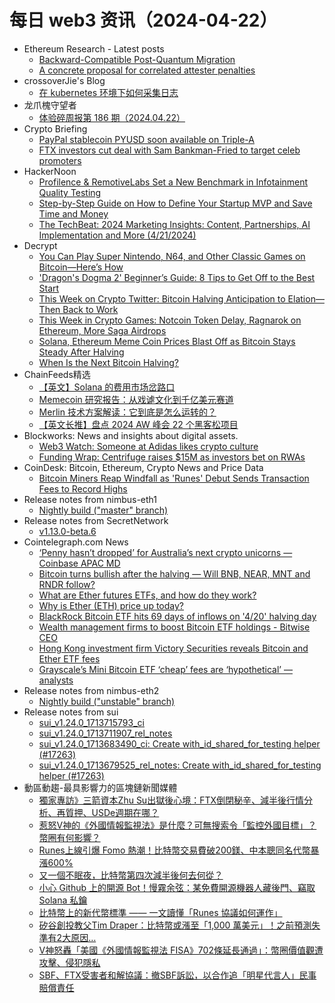 # 每日 web3 资讯（2024-04-22）

- Ethereum Research - Latest posts
  - [Backward-Compatible Post-Quantum Migration](https://ethresear.ch/t/backward-compatible-post-quantum-migration/19340#post_2)
  - [A concrete proposal for correlated attester penalties](https://ethresear.ch/t/a-concrete-proposal-for-correlated-attester-penalties/19341#post_2)
- crossoverJie's Blog
  - [在 kubernetes 环境下如何采集日志](http://crossoverjie.top/2024/04/21/ob/k8s-log-collect/)
- 龙爪槐守望者
  - [体验碎周报第 186 期（2024.04.22）](https://www.ftium4.com/ux-weekly-186.html)
- Crypto Briefing
  - [PayPal stablecoin PYUSD soon available on Triple-A](https://cryptobriefing.com/triple-a-paypal-pyusd-integration/)
  - [FTX investors cut deal with Sam Bankman-Fried to target celeb promoters](https://cryptobriefing.com/ftx-settlement-celebrity-cooperation/)
- HackerNoon
  - [Profilence & RemotiveLabs Set a New Benchmark in Infotainment Quality Testing](https://hackernoon.com/profilence-and-remotivelabs-set-a-new-benchmark-in-infotainment-quality-testing?source=rss)
  - [Step-by-Step Guide on How to Define Your Startup MVP and Save Time and Money](https://hackernoon.com/step-by-step-guide-on-how-to-define-your-startup-mvp-and-save-time-and-money?source=rss)
  - [The TechBeat: 2024 Marketing Insights: Content, Partnerships, AI Implementation and More (4/21/2024)](https://hackernoon.com/4-21-2024-techbeat?source=rss)
- Decrypt
  - [You Can Play Super Nintendo, N64, and Other Classic Games on Bitcoin—Here’s How](https://decrypt.co/212729/you-can-play-super-nintendo-classic-games-bitcoin-heres-how)
  - ['Dragon's Dogma 2' Beginner’s Guide: 8 Tips to Get Off to the Best Start](https://decrypt.co/227430/dragons-dogma-2-beginners-guide-8-tips-best-start)
  - [This Week on Crypto Twitter: Bitcoin Halving Anticipation to Elation—Then Back to Work](https://decrypt.co/227399/this-week-crypto-twitter-bitcoin-halving-runes-launch)
  - [This Week in Crypto Games: Notcoin Token Delay, Ragnarok on Ethereum, More Saga Airdrops](https://decrypt.co/227411/this-week-crypto-games-notcoin-delay-ragnarok-ethereum-saga-airdrops)
  - [Solana, Ethereum Meme Coin Prices Blast Off as Bitcoin Stays Steady After Halving](https://decrypt.co/227391/solana-ethereum-meme-coin-prices-surge-bitcoin-steady-halving)
  - [When Is the Next Bitcoin Halving?](https://decrypt.co/227255/when-is-the-next-bitcoin-halving)
- ChainFeeds精选
  - [【英文】Solana 的费用市场岔路口](https://doseofdefi.substack.com/p/solanas-fee-market-fork-in-the-road)
  - [Memecoin 研究报告：从戏谑文化到千亿美元赛道](https://foresightnews.pro/article/detail/58480)
  - [Merlin 技术方案解读：它到底是怎么运转的？](https://mp.weixin.qq.com/s/CuW49eIDmOEM2eRfBmU4Nw)
  - [【英文长推】盘点 2024 AW 峰会 22 个黑客松项目](https://twitter.com/damor_eth/status/1780977904673042543)
- Blockworks: News and insights about digital assets.
  - [Web3 Watch: Someone at Adidas likes crypto culture](https://blockworks.co/news/web3-branding-adidas-on-chain)
  - [Funding Wrap: Centrifuge raises $15M as investors bet on RWAs](https://blockworks.co/news/centrifuge-fundraise-real-world-assets)
- CoinDesk: Bitcoin, Ethereum, Crypto News and Price Data
  - [Bitcoin Miners Reap Windfall as 'Runes' Debut Sends Transaction Fees to Record Highs](https://www.coindesk.com/tech/2024/04/21/bitcoin-miners-reap-windfall-as-runes-debut-sends-transaction-fees-to-record-highs/?utm_medium=referral&utm_source=rss&utm_campaign=headlines)
- Release notes from nimbus-eth1
  - [Nightly build ("master" branch)](https://github.com/status-im/nimbus-eth1/releases/tag/nightly)
- Release notes from SecretNetwork
  - [v1.13.0-beta.6](https://github.com/scrtlabs/SecretNetwork/releases/tag/v1.13.0-beta.6)
- Cointelegraph.com News
  - [‘Penny hasn’t dropped’ for Australia’s next crypto unicorns — Coinbase APAC MD](https://cointelegraph.com/news/australia-crypto-unicorns-need-regulatory-clarity-coinbase-apac)
  - [Bitcoin turns bullish after the halving — Will BNB, NEAR, MNT and RNDR follow?](https://cointelegraph.com/news/bitcoin-turns-bullish-after-the-halving-will-bnb-near-mnt-and-rndr-follow)
  - [What are Ether futures ETFs, and how do they work?](https://cointelegraph.com/explained/what-are-ether-futures-etfs-and-how-do-they-work)
  - [Why is Ether (ETH) price up today?](https://cointelegraph.com/news/why-is-ethereum-eth-price-up-today)
  - [BlackRock Bitcoin ETF hits 69 days of inflows on &#039;4/20&#039; halving day](https://cointelegraph.com/news/black-rock-bitcoin-etf-hits-69-days-inflows-4-20-halving)
  - [Wealth management firms to boost Bitcoin ETF holdings -  Bitwise CEO](https://cointelegraph.com/news/wealth-management-firms-to-boost-bitcoin-etf-holdings-bitwise-ceo)
  - [Hong Kong investment firm Victory Securities reveals Bitcoin and Ether ETF fees](https://cointelegraph.com/news/hong-kong-crypto-broker-victory-securities-bitcoin-ethereum-exchange-traded-funds)
  - [Grayscale’s Mini Bitcoin ETF ‘cheap’ fees are ‘hypothetical’ — analysts](https://cointelegraph.com/news/grayscale-investments-spot-bitcoin-etf-fees-gbtc-mini)
- Release notes from nimbus-eth2
  - [Nightly build ("unstable" branch)](https://github.com/status-im/nimbus-eth2/releases/tag/nightly)
- Release notes from sui
  - [sui_v1.24.0_1713715793_ci](https://github.com/MystenLabs/sui/releases/tag/sui_v1.24.0_1713715793_ci)
  - [sui_v1.24.0_1713711907_rel_notes](https://github.com/MystenLabs/sui/releases/tag/sui_v1.24.0_1713711907_rel_notes)
  - [sui_v1.24.0_1713683490_ci: Create with_id_shared_for_testing helper (#17263)](https://github.com/MystenLabs/sui/releases/tag/sui_v1.24.0_1713683490_ci)
  - [sui_v1.24.0_1713679525_rel_notes: Create with_id_shared_for_testing helper (#17263)](https://github.com/MystenLabs/sui/releases/tag/sui_v1.24.0_1713679525_rel_notes)
- 動區動趨-最具影響力的區塊鏈新聞媒體
  - [獨家專訪》三箭資本Zhu Su出獄後心境：FTX倒閉秘辛、減半後行情分析、再質押、USDe週期在哪？](https://www.blocktempo.com/blocktempo-exclusive-interview-3ac-founder-zhu-su/)
  - [惹怒V神的《外國情報監視法》是什麼？可無搜索令「監控外國目標」？幣圈有何影響？](https://www.blocktempo.com/what-is-fisa/)
  - [Runes上線引爆 Fomo 熱潮！比特幣交易費破200鎂、中本聰同名代幣暴漲600%](https://www.blocktempo.com/launch-of-the-runes-protocol-sparked-a-craze/)
  - [又一個不眠夜，比特幣第四次減半後何去何從？](https://www.blocktempo.com/where-will-bitcoin-go-after-its-fourth-halving/)
  - [小心 Github 上的開源 Bot！慢霧余弦：某免費開源機器人藏後門、竊取 Solana 私鑰](https://www.blocktempo.com/open-source-bot-steals-private-keys/)
  - [比特幣上的新代幣標準 —— 一文讀懂「Runes 協議如何運作」](https://www.blocktempo.com/how-runes-protocol-work-token-on-bitcoin/)
  - [矽谷創投教父Tim Draper：比特幣或漲至「1,000 萬美元」！之前預測失準有2大原因…](https://www.blocktempo.com/tim-draper-predicts-bitcoin-could-hit-10-million/)
  - [V神怒轟「美國《外國情報監視法 FISA》702條延長通過」：幣圈價值觀遭攻擊、侵犯隱私](https://www.blocktempo.com/vitalik-buterin-critiques-fisa-renewal/)
  - [SBF、FTX受害者和解協議：撤SBF訴訟，以合作追「明星代言人」民事賠償責任](https://www.blocktempo.com/investors-settle-with-sbf-to-pursue-promoters/)
